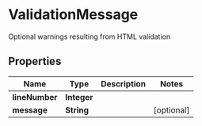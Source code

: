 

# ValidationMessage

Optional warnings resulting from HTML validation

## Properties

| Name | Type | Description | Notes |
|------------ | ------------- | ------------- | -------------|
|**lineNumber** | **Integer** |  |  |
|**message** | **String** |  |  [optional] |



